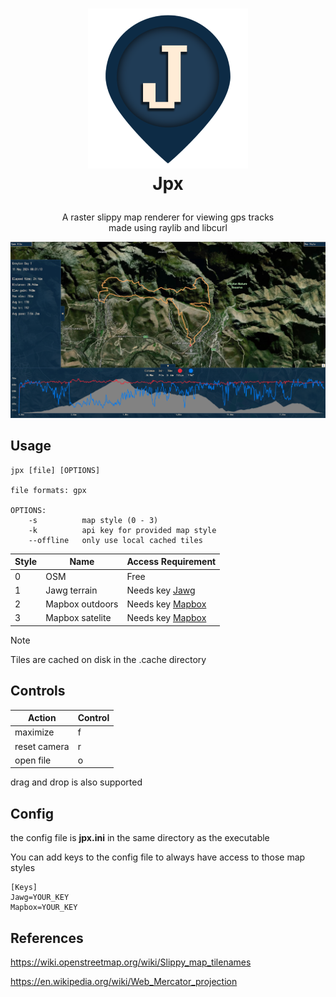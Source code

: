 <!-- LOGO -->
<h1>
<p align="center">
  <img src="res/icon@2x.png" alt="Logo" width="256">
  <br>Jpx
</h1>
  <p align="center">
    A raster slippy map renderer for viewing gps tracks 
    <br>made using raylib and libcurl
  </p>
</p>

![](res/Screenshot.png)


## Usage
```
jpx [file] [OPTIONS]

file formats: gpx

OPTIONS:
    -s          map style (0 - 3)
    -k          api key for provided map style
    --offline   only use local cached tiles
```
| Style | Name             | Access Requirement                          |
|-------|------------------|---------------------------------------------|
| 0     | OSM              | Free                                        |
| 1     | Jawg terrain     | Needs key [Jawg](https://www.jawg.io/en/)   |
| 2     | Mapbox outdoors  | Needs key [Mapbox](https://www.mapbox.com/) |
| 3     | Mapbox satelite  | Needs key [Mapbox](https://www.mapbox.com/) |

> [!Note]
> Tiles are cached on disk in the .cache directory

## Controls 
| Action | Control         |
|-------|------------------|
| maximize     | f         |
| reset camera | r         |
| open file    | o         |

drag and drop is also supported

## Config
the config file is **jpx.ini** in the same directory as the executable

You can add keys to the config file to always have access to those map styles
```
[Keys]
Jawg=YOUR_KEY
Mapbox=YOUR_KEY
```

## References
https://wiki.openstreetmap.org/wiki/Slippy_map_tilenames 

https://en.wikipedia.org/wiki/Web_Mercator_projection
